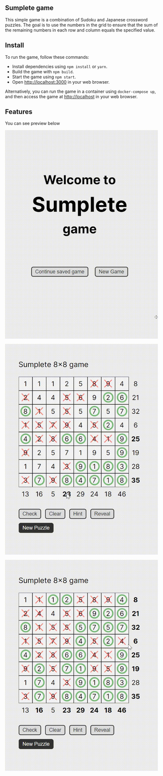 ## Sumplete game

This simple game is a combination of Sudoku and Japanese crossword puzzles. The goal is to use the numbers in the grid to ensure that the sum of the remaining numbers in each row and column equals the specified value.

## Install 

To run the game, follow these commands:

- Install dependencies using `npm install` or `yarn`.
- Build the game with `npm build`.
- Start the game using `npm start`.
- Open [http://localhost:3000](http://localhost:3000) in your web browser.

Alternatively, you can run the game in a container using `docker-compose up`, and then access the game at [http://localhost](http://localhost) in your web browser.

## Features

You can see preview below

![Demo1](https://github.com/Iluxmas/sumplete/blob/main/public/demo1.gif)

![Demo2](https://github.com/Iluxmas/sumplete/blob/main/public/demo2.gif)

![Demo3](https://github.com/Iluxmas/sumplete/blob/main/public/demo3.gif)
